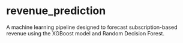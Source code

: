 # revenue_prediction
A machine learning pipeline designed to forecast subscription-based revenue using the XGBoost model and Random Decision Forest. 
